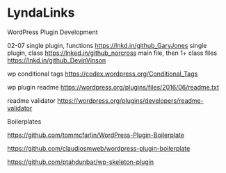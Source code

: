 # LyndaLinks


 WordPress Plugin Development

 02-07
 single plugin, functions
https://lnkd.in/github_GaryJones
 single plugin, class
 https://lnked.in/github_norcross
main file, then 1+ class files
https://lnkd.in/github_DevinVinson

wp conditional tags
https://codex.wordpress.org/Conditional_Tags

wp plugin readme
https://wordpress.org/plugins/files/2016/06/readme.txt

readme validator
https://wordpress.org/plugins/developers/readme-validator

Boilerplates

https://github.com/tommcfarlin/WordPress-Plugin-Boilerplate

https://github.com/claudiosmweb/wordpress-plugin-boilerplate

https://github.com/ptahdunbar/wp-skeleton-plugin
